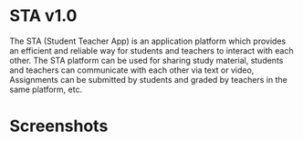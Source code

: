 # STA v1.0

The STA (Student Teacher App) is an
application platform which provides an efficient
and reliable way for students and teachers to
interact with each other. The STA 
platform can be used for sharing study material,
students and teachers can communicate with
each other via text or video, Assignments can be
submitted by students and graded by teachers in
the same platform, etc. 

# Screenshots

